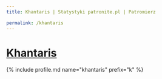 ```yaml
---
title: Khantaris | Statystyki patronite.pl | Patromierz

permalink: /khantaris
---
```


# [Khantaris](https://patronite.pl/khantaris)

{% include profile.md name="khantaris" prefix="k" %}

